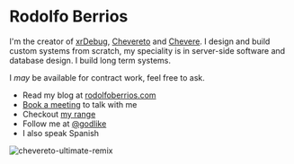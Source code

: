 # Rodolfo Berrios

I'm the creator of [xrDebug](https://xrdebug.com/), [Chevereto](https://chevereto.com/) and [Chevere](https://chevere.org/). I design and build custom systems from scratch, my speciality is in server-side software and database design. I build long term systems.

I *may* be available for contract work, feel free to ask.

* Read my blog at [rodolfoberrios.com](https://rodolfoberrios.com)
* [Book a meeting](https://calendly.com/rodber) to talk with me
* Checkout [my range](https://sonarcloud.io/organizations/chevere/projects?sort=name) 
* Follow me at [@godlike](https://twitter.com/godlike)
* I also speak Spanish

![chevereto-ultimate-remix](https://github.com/rodber/rodber/assets/20590102/d606c58a-374c-4fbe-8c8f-f1339d37bbc3)
